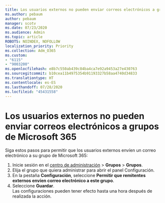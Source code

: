 ```yaml
---
title: Los usuarios externos no pueden enviar correos electrónicos a grupos de Microsoft 365
ms.author: pebaum
author: pebaum
manager: scotv
ms.date: 07/23/2020
ms.audience: Admin
ms.topic: article
ROBOTS: NOINDEX, NOFOLLOW
localization_priority: Priority
ms.collection: Adm_O365
ms.custom:
- "6115"
- "9003200"
ms.openlocfilehash: e8b7c550ab439c84ba4ca7e92a9453a27e430763
ms.sourcegitcommit: b10cea11b4975354b91193327b58aa4740d34833
ms.translationtype: HT
ms.contentlocale: es-ES
ms.lasthandoff: 07/28/2020
ms.locfileid: "45431558"
---
```

# <a name="external-users-cant-send-email-to-microsoft-365-group"></a>Los usuarios externos no pueden enviar correos electrónicos a grupos de Microsoft 365

Siga estos pasos para permitir que los usuarios externos envíen un correo electrónico a su grupo de Microsoft 365:

1. Inicie sesión en el [centro de administración](https://admin.microsoft.com/) > **Grupos** > **Grupos**.
2. Elija el grupo que quiera administrar para abrir el panel Configuración.
3. En la pestaña **Configuración**, seleccione **Permitir que remitentes externos envíen correo electrónico a este grupo**.
4. Seleccione **Guardar**.</br>
    Las configuraciones pueden tener efecto hasta una hora después de realizada la acción. 
